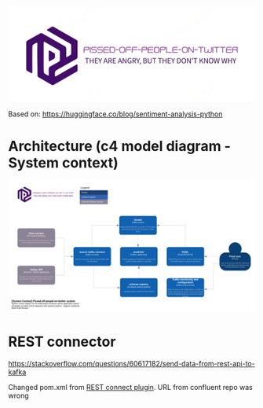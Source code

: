 ![pissed-off-people-on-twitter](./doc/img/twitter-logo-transformed.png "pissed-off-people-on-twitter")

Based on: https://huggingface.co/blog/sentiment-analysis-python

# Architecture (c4 model diagram - System context)

![arch-diagram](./doc/img/arch-diagram.system_context.v2.drawio.png "arch-diagram")

# REST connector

https://stackoverflow.com/questions/60617182/send-data-from-rest-api-to-kafka

Changed pom.xml from [REST connect plugin](https://github.com/llofberg/kafka-connect-rest/tree/master). URL from confluent repo was wrong